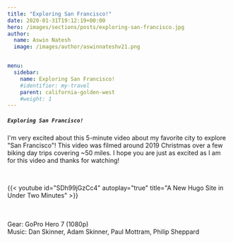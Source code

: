 ```yaml
---
title: "Exploring San Francisco!"
date: 2020-01-31T19:12:19+00:00 
hero: /images/sections/posts/exploring-san-francisco.jpg
author:
  name: Aswin Natesh
  image: /images/author/aswinnateshv21.png


menu:
  sidebar:
    name: Exploring San Francisco!
    #identifier: my-travel
    parent: california-golden-west
    #weight: 1
---
```


#####  `Exploring San Francisco!`

I'm very excited about this 5-minute video about my favorite city to explore "San Francisco"! This video was filmed around 2019 Christmas over a few biking day trips covering ~50 miles. I hope you are just as excited as I am for this video and thanks for watching!

<br />

{{< youtube id="SDh99jGzCc4" autoplay="true" title="A New Hugo Site in Under Two Minutes" >}}

<br />
<br />Gear: GoPro Hero 7 (1080p)
<br />Music: Dan Skinner, Adam Skinner, Paul Mottram, Philip Sheppard